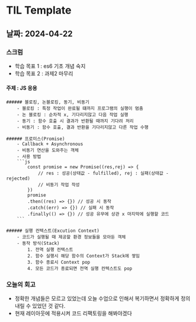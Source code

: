 # TIL Template

## 날짜: 2024-04-22

### 스크럼
- 학습 목표 1 : es6 기초 개념 숙지
- 학습 목표 2 : 과제2 마무리

#### 주제 : JS 응용
    ###### 블로킹, 논블로킹, 동기, 비동기
        - 블로킹 : 특정 작업이 완료될 떄까지 프로그램의 실행이 멈춤
        - 논 블로킹 : 순차적 x, 기다리지않고 다음 작업 실행
        - 동기 : 함수 호출 시 결과가 반환될 때까지 기다려 처리
        - 비동기 : 함수 호출, 결과 반환을 기다리지않고 다른 작업 수행

    ###### 프로미스(Promise)
        - Callback + Asynchronous
        - 비동기 연산을 도와주는 객체
        - 사용 방법
        ```js
            const promise = new Promise((res,rej) => {
                // res : 성공(상태값 - fulfilled), rej : 실패(상태값 - rejected)
                // 비동기 작업 작성
            })
            promise 
            .then((res) => {}) // 성공 시 동작
            .catch((err) => {}) // 실패 시 동작
            .finally(() => {}) // 성공 유무에 상관 x 마지막에 실행할 코드
        ```

    ###### 실행 컨텍스트(Excution Context) 
        - 코드가 실행될 때 제공할 환경 정보들을 모아둔 객체
        - 동작 방식(Stack)
            1. 전역 실행 컨텍스트
            2. 함수 실행시 해당 함수의 Context가 Stack에 쌓임
            3. 함수 종료시 Context pop
            4. 모든 코드가 종료되면 전역 실행 컨텍스트도 pop

### 오늘의 회고
- 정확한 개념들은 모르고 있었는데 오늘 수업으로 인해서 복기하면서 정확하게 정의내릴 수 있었던 것 같다.
- 현재 레이아웃에 적용시켜 코드 리팩토링을 해봐야겠다
